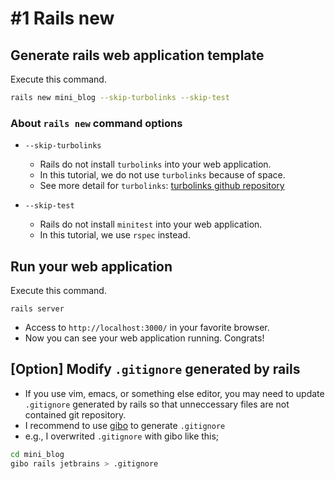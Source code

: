 # #1 Rails new

## Generate rails web application template

Execute this command.
```sh
rails new mini_blog --skip-turbolinks --skip-test
```

### About `rails new` command options
- `--skip-turbolinks`
  - Rails do not install `turbolinks` into your web application.
  - In this tutorial, we do not use `turbolinks` because of space.
  - See more detail for `turbolinks`: [turbolinks github repository](https://github.com/turbolinks/turbolinks#turbolinks)

- `--skip-test`
  - Rails do not install `minitest` into your web application.
  - In this tutorial, we use `rspec` instead.

## Run your web application

Execute this command.
```
rails server
```

- Access to `http://localhost:3000/` in your favorite browser.
- Now you can see your web application running. Congrats!

## [Option] Modify `.gitignore` generated by rails
- If you use vim, emacs, or something else editor, you may need to update `.gitignore` generated by rails so that unneccessary files are not contained git repository.
- I recommend to use [gibo](https://github.com/simonwhitaker/gibo) to generate `.gitignore`
- e.g., I overwrited `.gitignore` with gibo like this;

```sh
cd mini_blog
gibo rails jetbrains > .gitignore
```
